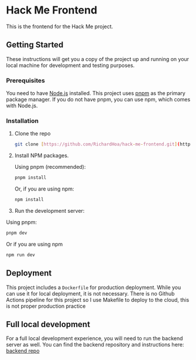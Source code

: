 # Hack Me Frontend

This is the frontend for the Hack Me project.

## Getting Started

These instructions will get you a copy of the project up and running on your local machine for development and testing purposes.

### Prerequisites

You need to have [Node.js](httpss://nodejs.org/) installed. This project uses [pnpm](httpss://pnpm.io/) as the primary package manager. If you do not have pnpm, you can use npm, which comes with Node.js.

### Installation

1.  Clone the repo
    ```bash
    git clone [https://github.com/RichardHoa/hack-me-frontend.git](https://github.com/RichardHoa/hack-me-frontend.git)
    ```
2.  Install NPM packages.

    Using pnpm (recommended):
    ```bash
    pnpm install
    ```
    Or, if you are using npm:
    ```bash
    npm install
    ```

3. Run the development server:

Using pnpm:
```bash
pnpm dev
```

Or if you are using npm

```bash
npm run dev
```

## Deployment

This project includes a `Dockerfile` for production deployment. While you can use it for local deployment, it is not necessary. There is no Github Actions pipeline for this project so I use Makefile to deploy to the cloud, this is not proper production practice

## Full local development

For a full local development experience, you will need to run the backend server as well. You can find the backend repository and instructions here: [backend repo](https://github.com/RichardHoa/hack-me)
